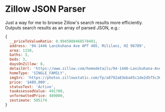 # Zillow JSON Parser

Just a way for me to browse Zillow's search results more efficiently. Outputs search results as an array of parsed JSON, e.g.:

```javascript
{
  __priceToValueRatio: 0.9945088468578401,
  address: '94-1446 Lanikuhana Ave APT 405, Mililani, HI 96789',
  area: 1158,
  baths: 3,
  beds: 3,
  daysOnZillow: 8,
  detailUrl: 'https://www.zillow.com/homedetails/94-1446-Lanikuhana-Ave-APT-405-Mililani-HI-96789/72094691_zpid/',
  homeType: 'SINGLE_FAMILY',
  imgSrc: 'https://photos.zillowstatic.com/fp/a8792a83eba45c1de2d5f5c36c06e08b-p_e.jpg',
  price: '$489,000',
  statusText: 'Active',
  taxAssessedValue: 491700,
  unformattedPrice: 489000,
  zestimate: 505174
}
```
